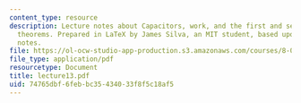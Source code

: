 ```yaml
---
content_type: resource
description: Lecture notes about Capacitors, work, and the first and second uniqueness
  theorems. Prepared in LaTeX by James Silva, an MIT student, based upon handwritten
  notes.
file: https://ol-ocw-studio-app-production.s3.amazonaws.com/courses/8-022-physics-ii-electricity-and-magnetism-fall-2006/74765dbf6febbc35434033f8f5c18af5_lecture13.pdf
file_type: application/pdf
resourcetype: Document
title: lecture13.pdf
uid: 74765dbf-6feb-bc35-4340-33f8f5c18af5
---
```

